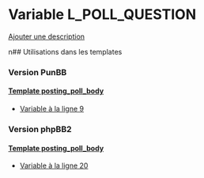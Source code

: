 # Variable L_POLL_QUESTION
[Ajouter une description](https://fa-tvars.appspot.com/L_POLL_QUESTION)

n## Utilisations dans les templates

### Version PunBB

#### [Template posting_poll_body](punbb/posting_poll_body.md)
* [Variable à la ligne 9](../punbb/posting_poll_body.tpl#L9)

### Version phpBB2

#### [Template posting_poll_body](subsilver/posting_poll_body.md)
* [Variable à la ligne 20](../subsilver/posting_poll_body.tpl#L20)